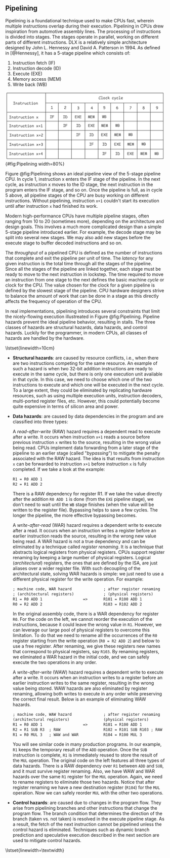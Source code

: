 ## Pipelining

Pipelining is a foundational technique used to make CPUs fast, wherein multiple instructions overlap during their execution. Pipelining in CPUs drew inspiration from automotive assembly lines. The processing of instructions is divided into stages. The stages operate in parallel, working on different parts of different instructions. DLX is a relatively simple architecture designed by John L. Hennessy and David A. Patterson in 1994. As defined in [@Hennessy], it has a 5-stage pipeline which consists of:

1. Instruction fetch (IF)
2. Instruction decode (ID)
3. Execute (EXE)
4. Memory access (MEM)
5. Write back (WB)

![Simple 5-stage pipeline diagram.](../../img/uarch/Pipelining.png){#fig:Pipelining width=80%}

Figure @fig:Pipelining shows an ideal pipeline view of the 5-stage pipeline CPU. In cycle 1, instruction x enters the IF stage of the pipeline. In the next cycle, as instruction x moves to the ID stage, the next instruction in the program enters the IF stage, and so on. Once the pipeline is full, as in cycle 5 above, all pipeline stages of the CPU are busy working on different instructions. Without pipelining, instruction `x+1` couldn't start its execution until after instruction `x` had finished its work.

Modern high-performance CPUs have multiple pipeline stages, often ranging from 10 to 20 (sometimes more), depending on the architecture and design goals. This involves a much more complicated design than a simple 5-stage pipeline introduced earlier. For example, the decode stage may be split into several new stages. We may also add new stages before the execute stage to buffer decoded instructions and so on.

The *throughput* of a pipelined CPU is defined as the number of instructions that complete and exit the pipeline per unit of time. The *latency* for any given instruction is the total time through all the stages of the pipeline. Since all the stages of the pipeline are linked together, each stage must be ready to move to the next instruction in lockstep. The time required to move an instruction from one stage to the next defines the basic machine *cycle* or clock for the CPU. The value chosen for the clock for a given pipeline is defined by the slowest stage of the pipeline. CPU hardware designers strive to balance the amount of work that can be done in a stage as this directly affects the frequency of operation of the CPU.

In real implementations, pipelining introduces several constraints that limit the nicely-flowing execution illustreated in Figure @fig:Pipelining. Pipeline hazards prevent the ideal pipeline behavior, resulting in stalls. The three classes of hazards are structural hazards, data hazards, and control hazards. Luckily for the programmer, in modern CPUs, all classes of hazards are handled by the hardware.

\lstset{linewidth=10cm}

* **Structural hazards**: are caused by resource conflicts, i.e., when there are two instructions competing for the same resource. An example of such a hazard is when two 32-bit addition instructions are ready to execute in the same cycle, but there is only one execution unit available in that cycle. In this case, we need to choose which one of the two instructions to execute and which one will be executed in the next cycle. To a large extent, they could be eliminated by replicating hardware resources, such as using multiple execution units, instruction decoders, multi-ported register files, etc. However, this could potentially become quite expensive in terms of silicon area and power.

* **Data hazards**: are caused by data dependencies in the program and are classified into three types:

  A *read-after-write* (RAW) hazard requires a dependent read to execute after a write. It occurs when instruction `x+1` reads a source before previous instruction `x` writes to the source, resulting in the wrong value being read. CPUs implement data forwarding from a later stage of the pipeline to an earlier stage (called "*bypassing*") to mitigate the penalty associated with the RAW hazard. The idea is that results from instruction `x` can be forwarded to instruction `x+1` before instruction `x` is fully completed. If we take a look at the example:

  ```
  R1 = R0 ADD 1
  R2 = R1 ADD 2
  ```

  There is a RAW dependency for register R1. If we take the value directly after the addition `R0 ADD 1` is done (from the `EXE` pipeline stage), we don't need to wait until the `WB` stage finishes (when the value will be written to the register file). Bypassing helps to save a few cycles. The longer the pipeline, the more effective bypassing becomes.

  A *write-after-read* (WAR) hazard requires a dependent write to execute after a read. It occurs when an instruction writes a register before an earlier instruction reads the source, resulting in the wrong new value being read. A WAR hazard is not a true dependency and can be eliminated by a technique called *register renaming*. It is a technique that abstracts logical registers from physical registers. CPUs support register renaming by keeping a large number of physical registers. Logical (*architectural*) registers, the ones that are defined by the ISA, are just aliases over a wider register file. With such decoupling of the architectural state, solving WAR hazards is simple: we just need to use a different physical register for the write operation. For example:

  ```
  ; machine code, WAR hazard              ; after register renaming 
  ; (architectural registers)             ; (physical registers)
  R1 = R0 ADD 1                  =>       R101 = R100 ADD 1
  R0 = R2 ADD 2                           R103 = R102 ADD 2
  ```

  In the original assembly code, there is a WAR dependency for register `R0`. For the code on the left, we cannot reorder the execution of the instructions, because it could leave the wrong value in `R1`. However, we can leverage our large pool of physical registers to overcome this limitation. To do that we need to rename all the occurrences of the `R0` register starting from the write operation (`R0 = R2 ADD 2`) and below to use a free register. After renaming, we give these registers new names that correspond to physical registers, say `R103`. By renaming registers, we eliminated a WAR hazard in the initial code, and we can safely execute the two operations in any order.

  A *write-after-write* (WAW) hazard requires a dependent write to execute after a write. It occurs when an instruction writes to a register before an earlier instruction writes to the same register, resulting in the wrong value being stored. WAW hazards are also eliminated by register renaming, allowing both writes to execute in any order while preserving the correct final result. Below is an example of eliminating WAW hazards.

  ```
  ; machine code, WAW hazard              ; after register renaming
  (architectural registers)               (physical registers)
  R1 = R0 ADD 1                  =>       R101 = R100 ADD 1
  R2 = R1 SUB R3  ; RAW                   R102 = R101 SUB R103 ; RAW
  R1 = R0 MUL 3   ; WAW and WAR           R104 = R100 MUL 3
  ```

  You will see similar code in many production programs. In our example, `R1` keeps the temporary result of the `ADD` operation. Once the `SUB` instruction is complete, `R1` is immediately reused to store the result of the `MUL` operation. The original code on the left features all three types of data hazards. There is a RAW dependency over `R1` between `ADD` and `SUB`, and it must survive register renaming. Also, we have WAW and WAR hazards over the same `R1` register for the `MUL` operation. Again, we need to rename registers to eliminate those two hazards. Notice that after register renaming we have a new destination register (`R104`) for the `MUL` operation. Now we can safely reorder `MUL` with the other two operations.

* **Control hazards**: are caused due to changes in the program flow. They arise from pipelining branches and other instructions that change the program flow. The branch condition that determines the direction of the branch (taken vs. not taken) is resolved in the execute pipeline stage. As a result, the fetch of the next instruction cannot be pipelined unless the control hazard is eliminated. Techniques such as dynamic branch prediction and speculative execution described in the next section are used to mitigate control hazards.

\lstset{linewidth=\textwidth}
